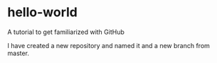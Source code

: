 # hello-world
A tutorial to get familiarized with GitHub 

I have created a new repository and named it and a new branch from master.
